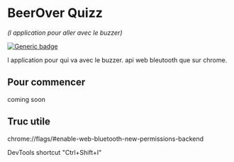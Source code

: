 # BeerOver Quizz
_(l application pour aller avec le buzzer)_

[![Generic badge](https://img.shields.io/badge/BeerOver-Quizz-green.svg)](https://shields.io/)

l application pour qui va avec le buzzer. api web bleutooth que sur chrome.


## Pour commencer

coming soon

## Truc utile


chrome://flags/#enable-web-bluetooth-new-permissions-backend

DevTools shortcut "Ctrl+Shift+I" 
